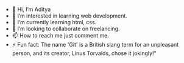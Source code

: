 - 👋 Hi, I’m Aditya
- 👀 I’m interested in learning web development.
- 🌱 I’m currently learning html, css.
- 💞️ I’m looking to collaborate on freelancing.
- 📫 How to reach me just comment me.
- ⚡ Fun fact: The name 'Git' is a British slang term for an unpleasant person, and its creator, Linus Torvalds, chose it jokingly!"

<!---
Adi120202/Adi120202 is a ✨ special ✨ repository because its `README.md` (this file) appears on your GitHub profile.
You can click the Preview link to take a look at your changes.
--->
